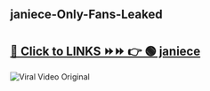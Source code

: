 
 ## janiece-Only-Fans-Leaked

# <h2><a href="https://clipsfans.com/janiece&ref=git">🔗 Click to LINKS ⏩⏩ 👉 🟢 janiece </a></h2>

<a href="https://clipsfans.com/janiece&ref=git" rel="nofollow" data-target="animated-image.originalLink"><img src="https://i.ibb.co.com/xMMVF88/686577567.gif" alt="Viral Video Original" style="max-width: 100%; display: inline-block;" data-target="animated-image.originalImage"></a>
